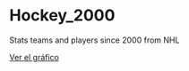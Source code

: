 # Hockey_2000
Stats teams and players since 2000 from NHL

[Ver el gráfico](https://raw.githubusercontent.com/fcolper/Hockey_2000/main/jugadores_mapa_filtrado_2.html)
